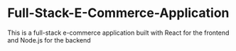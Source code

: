 # Full-Stack-E-Commerce-Application
This is a full-stack e-commerce application built with React for the frontend and Node.js  for the backend
